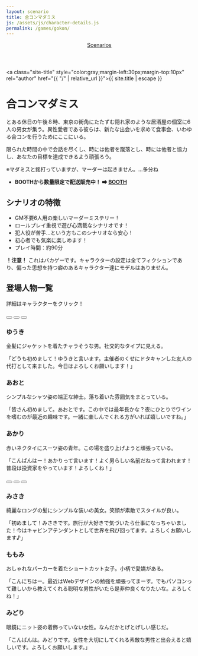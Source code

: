 ```yaml
---
layout: scenario
title: 合コンマダミス
js: /assets/js/character-details.js
permalink: /games/gokon/
---
```

<head>
  <link rel="icon" href="{{ '/phantom-favicon.png' | relative_url }}" type="image/x-icon">
  <link href="https://fonts.googleapis.com/css2?family=Mochiy+Pop+One&display=swap" rel="stylesheet">
  <link href="https://fonts.googleapis.com/css2?family=Kosugi+Maru&display=swap" rel="stylesheet">
</head>

<body class="gokon-body">
<header class="scenarios-header">
  <nav class="scenarios-nav">
    <a href="/games/" class="scenarios-link scenarios-button gokon-link gokon-button">Scenarios</a>
  </nav>
</header>

<a class="site-title" style="color:gray;margin-left:30px;margin-top:10px" rel="author" href="{{ "/" |
relative_url }}">{{ site.title | escape }}</a>

<div class="gokon-page">
  <h1 class="gokon-title">合コンマダミス</h1>
  <div class="gokon-intro">
    <p>とある休日の午後８時、東京の街角にたたずむ隠れ家のような居酒屋の個室に6人の男女が集う。異性愛者である彼らは、新たな出会いを求めて食事会、いわゆる合コンを行うためにここにいる。</p>
    <p>限られた時間の中で会話を尽くし、時には他者を蹴落とし、時には他者と協力し、あなたの目標を達成できるよう頑張ろう。</p>
    <p>※マダミスと銘打っていますが、マーダーは起きません。…多分ね</p>
    <ul>
        <li><strong>BOOTHから数量限定で配送販売中！ ➡ <a href="https://elkurin.booth.pm/items/6099549">BOOTH</a></strong></li>
    </ul>
  </div>

  <div class="gokon-details">
    <h2>シナリオの特徴</h2>
    <ul>
      <li>GM不要6人用の楽しいマーダーミステリー！</li>
      <li>ロールプレイ重視で遊び心満載なシナリオです！</li>
      <li>犯人役が苦手…という方もこのシナリオなら安心！</li>
      <li>初心者でも気楽に楽しめます！</li>
      <li>プレイ時間：約90分</li>
    </ul>
    <p><strong>！注意！</strong> これはバカゲーです。キャラクターの設定は全てフィクションであり、偏った思想を持つ癖のあるキャラクター達にモデルはありません。</p>
  </div>

  <div class="gokon-characters">
    <h2>登場人物一覧</h2>
    <p>詳細はキャラクターをクリック！</p>
    <div class="characters-container">
      <button class="animated-button char-button button-yuki" style="font-family: 'Mochy Pop One', sans-serif;" data-target="#yuki-details"></button>
      <button class="animated-button char-button button-aoto" style="font-family: 'Mochy Pop One', sans-serif;" data-target="#aoto-details"></button>
      <button class="animated-button char-button button-akari" style="font-family: 'Mochy Pop One', sans-serif;" data-target="#akari-details"></button>
    </div>
    <div id="yuki-details" class="character-details yuki-details">
      <h3>ゆうき</h3>
      <p>金髪にジャケットを着たチャラそうな男。社交的なタイプに見える。</p>
      <p>「どうも初めまして！ゆうきと言います。主催者のくせにドタキャンした友人の代打として来ました。今日はよろしくお願いします！」</p>
    </div>
    <div id="aoto-details" class="character-details aoto-details">
      <h3>あおと</h3>
      <p>シンプルなシャツ姿の端正な紳士。落ち着いた雰囲気をまとっている。</p>
      <p>「皆さん初めまして。あおとです。この中では最年長かな？夜にひとりでワインを嗜むのが最近の趣味です。一緒に楽しんでくれる方がいれば嬉しいですね。」</p>
    </div>
    <div id="akari-details" class="character-details akari-details">
      <h3>あかり</h3>
      <p>赤いネクタイにスーツ姿の青年。この場を盛り上げようと頑張っている。</p>
      <p>「こんばんはー！あかりって言います！よく男らしい名前だねって言われます！普段は投資家をやっています！よろしくね！」</p>
    </div>
    <div class="characters-container">
      <button class="animated-button char-button button-misaki" style="font-family: 'Mochy Pop One', sans-serif;" data-target="#misaki-details"></button>
      <button class="animated-button char-button button-momomi" style="font-family: 'Mochy Pop One', sans-serif;" data-target="#momomi-details"></button>
      <button class="animated-button char-button button-midori" style="font-family: 'Mochy Pop One', sans-serif;" data-target="#midori-details"></button>
    </div>
    <div id="misaki-details" class="character-details misaki-details">
      <h3>みさき</h3>
      <p>綺麗なロングの髪にシンプルな装いの美女。笑顔が素敵でスタイルが良い。</p>
      <p>「初めまして！みさきです。旅行が大好きで気づいたら仕事になっちゃいました！今はキャビンアテンダントとして世界を飛び回ってます。よろしくお願いします♪」</p>
    </div>
    <div id="momomi-details" class="character-details momomi-details">
      <h3>ももみ</h3>
      <p>おしゃれなパーカーを着たショートカット女子。小柄で愛嬌がある。</p>
      <p>「こんにちはー。最近はWebデザインの勉強を頑張ってまーす。でもパソコンって難しいから教えてくれる聡明な男性がいたら是非仲良くなりたいな。よろしくね！」</p>
    </div>
    <div id="midori-details" class="character-details midori-details">
      <h3>みどり</h3>
      <p>眼鏡にニット姿の着飾っていない女性。なんだかとげとげしい感じだ。</p>
      <p>「こんばんは。みどりです。女性を大切にしてくれる素敵な男性と出会えると嬉しいです。よろしくお願いします。」</p>
    </div>
  </div>
</div>
<script src="/assets/js/character-details.js"></script>
